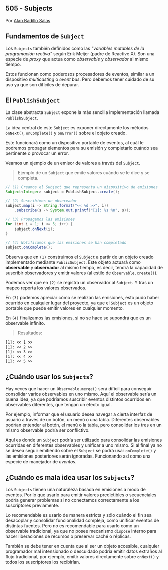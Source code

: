 ## 505 - Subjects

Por [Alan Badillo Salas](https://www.nomadacode.com)

## Fundamentos de `Subject`

Los `Subjects` también definidos como las *"variables mutables de la programación rectiva"* según Erik Meijer (padre de Reactive X). Son una especie de *proxy* que actua como *observable* y *observador* al mismo tiempo.

Estos funcionan como poderosos procesadores de eventos, similar a un dispositivo *multicasting* o *event bus*. Pero debemos tener cuidado de su uso ya que son difíciles de depurar.

## El `PublishSubject`

La clase abstracta `Subject` expone la más sencilla implementación llamada `PublishSubject`.

La idea central de este `Subject` es exponer directamente los métodos `onNext()`, `onComplete()` y `onError()` sobre el objeto creado. 

Este funcionará como un dispositivo portable de eventos, al cuál le podremos propagar elementos para su emisión y completarlo cuándo sea pertinente o provocar un error.

Veamos un ejemplo de un emisor de valores a través del `Subject`.

> Ejemplo de un `Subject` que emite valores cuándo se le dice y se completa.

```java
// (1) Creamos el Subject que representa un dispositivo de emisiones
Subject<Integer> subject = PublishSubject.create();

// (2) Suscribimos un observador
subject.map(i -> String.format("<< %d >>", i))
    .subscribe(s -> System.out.printf("[1]: %s %n", s));

// (3) Propagamos las emisiones
for (int i = 1; i <= 5; i++) {
    subject.onNext(i);
}

// (4) Notificamos que las emisiones se han completado
subject.onComplete();
```

Observa que en `(1)` construimos el `Subject` a partir de un objeto creado implementado mediante `PublicSubject`. Este objeto actuará como **observable** y **observador** al mismo tiempo, es decir, tendrá la capacidad de suscribir observadores y emitir valores (al estilo de `Observable.create()`).

Podemos ver que en `(2)` se registra un observador al `Subject`. Y tras un mapeo reporta los valores observados.

En `(3)` podemos apreciar cómo se realizan las emisiones, esto pudo haber ocurrido en cualquier lugar del proyecto, ya que el `Subject` es un objeto portable que puede emitir valores en cualquier momento.

En `(4)` finalizamos las emisiones, si no se hace se supondrá que es un observable infinito.

> Resultados:

```txt
[1]: << 1 >> 
[1]: << 2 >> 
[1]: << 3 >> 
[1]: << 4 >> 
[1]: << 5 >> 
```

## ¿Cuándo usar los `Subjects`?

Hay veces que hacer un `Observable.merge()` será difícil para conseguir consolidar varios observables en uno mismo. Aquí el observable sería un buena idea, ya que podríamos suscribir eventos distintos ocurridos en observables diferentes, que tengan un efecto igual. 

Por ejemplo, informar que el usuario desea navegar a cierta interfaz de usuario a través de un botón, un menú o una tabla. Diferentes observables podrían entender al botón, el menú o la tabla, pero consolidar los tres en un mismo observable podría ser conflictivo.

Aquí es donde un `Subject` podría ser utilizado para consolidar las emisiones ocurridas en diferentes observables y unificar a uno mismo. Si al final ya no se desea seguir emitiendo sobre el `Subject` se podrá usar `onComplete()` y las emisiones posteriores serán ignoradas. Funcionando así como una especie de manejador de *eventos*.

## ¿Cuándo es mala idea usar los `Subjects`?

Los `Subjects` tienen una naturaleza basada en emisiones a modo de eventos. Por lo que usarlo para emitir valores predictibles o secuenciales podría generar problemas si no conectamos correctamente a los suscriptores previamente.

Lo recomendable es usarlo de manera estricta y sólo cuándo el fin sea desacoplar y consolidar funcionalidad compleja, como unificar eventos de distintas fuentes. Pero no es recomendable para usarlo como un observable tradicional, ya que no posee mecanismo `dispose` interno para hacer liberaciones de recursos o preservar caché o réplicas.

También se debe tener en cuenta que al ser un objeto accesible, cualquier programador mal intensionado o descuidado podría emitir datos extraños al flujo tradicional, por ejemplo, emitir valores directamente sobre `onNext()` y todos los suscriptores los recibirían.
